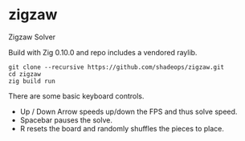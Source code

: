 # zigzaw
Zigzaw Solver

Build with Zig 0.10.0 and repo includes a vendored raylib.

```
git clone --recursive https://github.com/shadeops/zigzaw.git
cd zigzaw
zig build run
```

There are some basic keyboard controls.

- Up / Down Arrow speeds up/down the FPS and thus solve speed.
- Spacebar pauses the solve.
- R resets the board and randomly shuffles the pieces to place.

